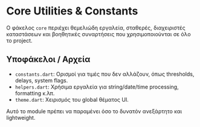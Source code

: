 # Core Utilities & Constants

Ο φάκελος `core` περιέχει θεμελιώδη εργαλεία, σταθερές, διαχειριστές καταστάσεων και βοηθητικές συναρτήσεις που χρησιμοποιούνται σε όλο το project.

## Υποφάκελοι / Αρχεία
- `constants.dart`: Ορισμοί για τιμές που δεν αλλάζουν, όπως thresholds, delays, system flags.
- `helpers.dart`: Χρήσιμα εργαλεία για string/date/time processing, formatting κ.λπ.
- `theme.dart`: Χειρισμός του global θέματος UI.

Αυτό το module πρέπει να παραμένει όσο το δυνατόν ανεξάρτητο και lightweight.
